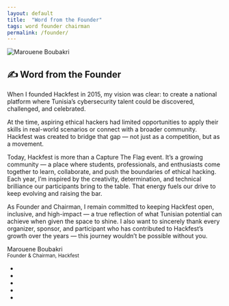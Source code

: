 ```yaml
---
layout: default
title:  "Word from the Founder"
tags: word founder chairman
permalink: /founder/
---
```


<section class="content-section bg-light" id="rules">
<div class="container">
  <div class="row align-items-center">
    <div class="col-md-4 text-center mb-4 mb-md-0">
      <img src="{{ root_url }}/images/people/maro_pix.jpg" alt="Marouene Boubakri" class="img-fluid rounded shadow">
    </div>
    <div class="col-md-8">
      <h2 class="mb-3">✍️ Word from the Founder</h2>
      <p>When I founded Hackfest in 2015, my vision was clear: to create a national platform where Tunisia’s cybersecurity talent could be discovered, challenged, and celebrated.</p>
      <p>At the time, aspiring ethical hackers had limited opportunities to apply their skills in real-world scenarios or connect with a broader community. Hackfest was created to bridge that gap — not just as a competition, but as a movement.</p>
      <p>Today, Hackfest is more than a Capture The Flag event. It’s a growing community — a place where students, professionals, and enthusiasts come together to learn, collaborate, and push the boundaries of ethical hacking. Each year, I’m inspired by the creativity, determination, and technical brilliance our participants bring to the table. That energy fuels our drive to keep evolving and raising the bar.</p>
      <p>As Founder and Chairman, I remain committed to keeping Hackfest open, inclusive, and high-impact — a true reflection of what Tunisian potential can achieve when given the space to shine. I also want to sincerely thank every organizer, sponsor, and participant who has contributed to Hackfest’s growth over the years — this journey wouldn’t be possible without you.</p>
      <p class="fw-bold mt-4">Marouene Boubakri<br><small class="text-muted">Founder & Chairman, Hackfest</small></p>
      <p>
      <ul class="list-unstyled d-flex flex-row">
          <li>
            <a class="text-black px-2" href="https://www.facebook.com/profile.php?id=100084545954740">
              <i class="fab fa-facebook-square"></i>
            </a>
          </li>
          <li>
            <a class="text-black px-2" href="https://maroueneboubakri.github.io/news/">
              <i class="fa fa-globe"></i>
            </a>
          </li>
          <li>
            <a class="text-black px-2" href="https://www.linkedin.com/in/maro-bkri/">
              <i class="fab fa-twitter"></i>
            </a>
          </li>
          <li>
            <a class="text-black px-2" href="https://github.com/maroueneboubakri">
              <i class="fab fa-github"></i>
            </a>
          </li>	  
          <li>
            <a class="text-black px-2" href="https://www.instagram.com/maromarrouch/">
              <i class="fab fa-instagram"></i>
            </a>
          </li>
        </ul>
	</p>
    </div>
  </div>
</div>  
</section>
